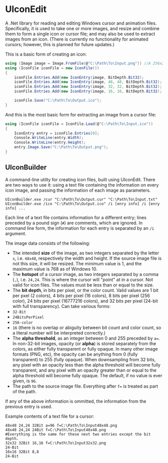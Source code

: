 ﻿UIconEdit
=========
A .Net library for reading and editing Windows cursor and animation files. Specifically, it is used to take one or more images, and resize and combine them to form a single icon or cursor file; and may also be used to extract images from an icon. (There is currently no functionality for animated cursors; however, this is planned for future updates.)

This is a basic form of creating an icon:
```C#
using (Image image = Image.FromFile(@"C:\Path\To\Input.png")) //A 256x256 PNG file.
using (IconFile iconFile = new IconFile())
{
    iconFile.Entries.Add(new IconEntry(image, BitDepth.Bit32);
    iconFile.Entries.Add(new IconEntry(image, 48, 48, BitDepth.Bit32);
    iconFile.Entries.Add(new IconEntry(image, 32, 32, BitDepth.Bit32);
    iconFile.Entries.Add(new IconEntry(image, 16, 16, BitDepth.Bit32);

    iconFile.Save("C:\Path\To\Output.ico");
}
```

And this is the most basic form for extracting an image from a cursor file:
```C#
using (IconFile iconFile = IconFile.Load(@"C:\Path\To\Input.ico"))
{
    IconEntry entry = iconFile.Entries[0];
    Console.WriteLine(entry.Width);
    Console.WriteLine(entry.Height);
    entry.Image.Save("C:\Path\To\Output.png");
}
```

UIconBuilder
------------
A command-line utilty for creating icon files, built using UIconEdit. There are two ways to use it: using a text file containing the information on every icon image, and passing the information of each image as parameters.

```
UIconBuilder.exe /cur "C:\Path\To\Output.cur" "C:\Path\To\Input.txt"
UIconBuilder.exe /ico "C:\Path\To\Output.ico" /i [enry info] /i [enry info] ...
```

Each line of a text file contains information for a different entry; lines preceded by a pound sign (`#`) are comments, which are ignored. In command line form, the information for each entry is separated by an `/i` argument.

The image data consists of the following:

* The intended **size** of the image, as two integers separated by the letter `x`, i.e. `48x48`, respectively the width and height. If the source image file is not this size, it will be resized. The minimum value is 1, and the maximum value is 768 as of Windows 10.
* The **hotspot** of a cursor image, as two integers separated by a comma (`,`), i.e. `24,24`. This is where the cursor will "point" at in a cursor. Not valid for icon files. The values must be less than or equal to the size.
* The **bit depth**, in bits per pixel, or the color count. Valid values are 1 bit per pxel (2 colors), 4 bits per pixel (16 colors), 8 bits per pixel (256 color), 24 bits per pixel (16777216 colors), and 32 bits per pixel (24-bit with full transparency). Can take various forms:
 * `32-Bit`
 * `24BitsPerPixel`
 * `256-color`
 * `16` (there is no overlap or abiguity between bit count and color count, so a literal number will be interpreted correctly.)
* The **alpha threshold**, as an integer between 0 and 255 preceded by `a=`. In non-32-bit images, opacity (or **alpha**) is stored separately from the colors, as either fully transparent or fully opaque. In many other image formats (PNG, etc), the opacity can be anything from 0 (fully transparent) to 255 (fully opaque). When downsampling from 32 bits, any pixel with an opacity less than the alpha threshold will become fully transparent, and any pixel with an opacity greater than or equal to the alpha threshold will become fully opaque. The default, if no value is ever given, is `96`.
* The path to the source image file. Everything after `f=` is treated as part of the path.

If any of the above information is ommitted, the information from the previous entry is used.

Example contents of a text file for a cursor:

```
48x48 24,24 32Bit a=96 f=C:\Path\To\Input48x48.png
48x48 24,24 24Bit f=C:\Path\To\Input48x48.png
#Everything is the same for these next two entries except the bit depth.
32x32 32Bit 16,16 f=C:\Path\To\Input32x32.png
24-Bit
16x16 32Bit 8,8
24-Bit
```
